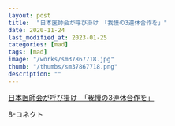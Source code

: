 ```yaml
---
layout: post
title:  "日本医師会が呼び掛け　「我慢の3連休合作を」"
date: 2020-11-24
last_modified_at: 2023-01-25
categories: [mad]
tags: [mad]
image: "/works/sm37867718.jpg"
thumb: "/thumbs/sm37867718.png"
description: ""
---
```


<script type="application/javascript" src="https://embed.nicovideo.jp/watch/sm37867718/script?w=640&h=360"></script><noscript><a href="https://www.nicovideo.jp/watch/sm37867718">日本医師会が呼び掛け　「我慢の3連休合作を」</a></noscript>

8-コネクト